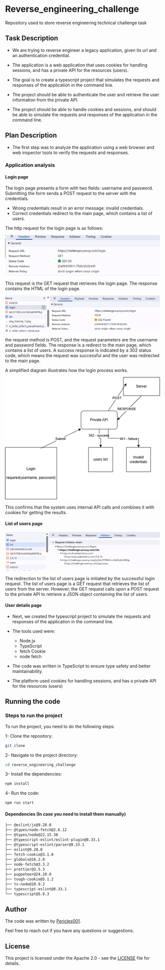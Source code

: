 # Reverse_engineering_challenge

Repository used to store reverse engineering technical challenge task

## Task Description

- We are trying to reverse engineer a legacy application, given its url and an authentication credential.

- The application is a web application that uses cookies for handling sessions, and has a private API for the resources (users).
- The goal is to create a typescript project that simulates the requests and responses of the application in the command line.
- The project should be able to authenticate the user and retrieve the user information from the private API.
- The project should be able to handle cookies and sessions, and should be able to simulate the requests and responses of the application in the command line.

## Plan Description

- The first step was to analyze the application using a web browser and web inspector tools to verify the requests and responses.

### Application analysis


#### Login page 


The login page presents a form with two fields: username and password.
Submitting the form sends a POST request to the server with the credentials.

- Wrong credentials result in an error message: invalid credentials.
- Correct credentials redirect to the main page, which contains a list of users.

The http request for the login page is as follows:

![Login page inspected](images/1-login_headers.png)

This request is the GET request that retrieves the login page. The response contains the HTML of the login page.

![Login page post request](images/3-login_request_parameters.png)

the request method is POST, and the request parameters are the username and password fields. The response is a redirect to the main page, which contains a list of users.
A success response is indicated by a 302 status code, which means the request was successful and the user was redirected to the main page.



A simplified diagram illustrates how the login process works.

![login process](images/custom/1-login-process.drawio.png)

This confirms that the system uses internal API calls and combines it with cookies for getting the results.


#### List of users page


![List of users](images/2-lists_request_initiators.png)

The redirection to the list of users page is initiated by the successful login request. The list of users page is a GET request that retrieves the list of users from the server.
However, the GET request calls upon a POST request to the private API to retrieve a JSON object containing the list of users.



#### User details page



- Next, we created the typescript project to simulate the requests and responses of the application in the command line.

- The tools used were:
  - Node.js
  - TypeScript
  - fetch Cookie
  - node fetch
- The code was written in TypeScript to ensure type safety and better maintainability.

- The platform used cookies for handling sessions, and has a private API for the resources (users)

## Running the code


### Steps to run the project

To run the project, you need to do the following steps:

1- Clone the repository:
```bash
git clone
```

2- Navigate to the project directory:
```bash
cd reverse_engineering_challenge
```

3- Install the dependencies:
```bash
npm install
```

4- Run the code:
```bash
npm run start
```

#### Dependencies (In case you need to install them manually)

    ├── @eslint/js@9.28.0
    ├── @types/node-fetch@2.6.12
    ├── @types/node@22.15.30
    ├── @typescript-eslint/eslint-plugin@8.33.1
    ├── @typescript-eslint/parser@8.33.1
    ├── eslint@9.28.0
    ├── fetch-cookie@3.1.0
    ├── globals@16.2.0
    ├── node-fetch@3.3.2
    ├── prettier@3.5.3
    ├── puppeteer@24.10.0
    ├── tough-cookie@5.1.2
    ├── ts-node@10.9.2
    ├── typescript-eslint@8.33.1
    └── typescript@5.8.3



## Author

The code was written by [Pericles001](github.com/Pericles001).

Feel free to reach out if you have any questions or suggestions.

## License

This project is licensed under the Apache 2.0 - see the [LICENSE](LICENSE) file for details.


